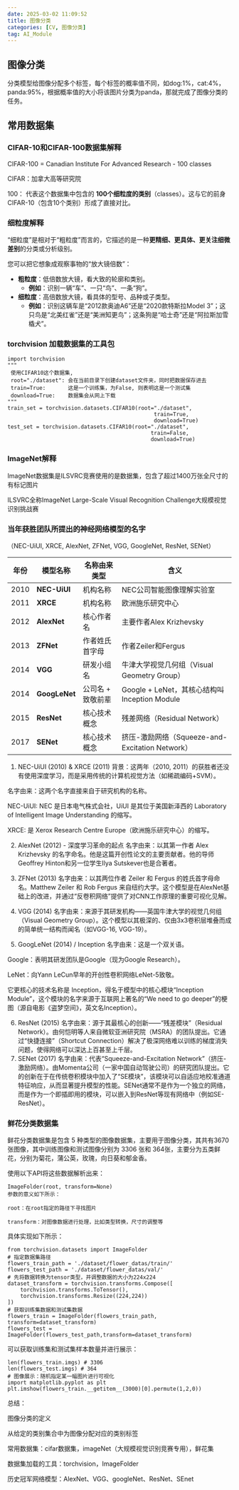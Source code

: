```yaml
---
date: 2025-03-02 11:09:52
title: 图像分类
categories: [CV, 图像分类]
tag: AI_Module
---
```


## 图像分类

分类模型给图像分配多个标签，每个标签的概率值不同，如dog:1%，cat:4%，panda:95%，根据概率值的大小将该图片分类为panda，那就完成了图像分类的任务。

## 常用数据集

### CIFAR-10和CIFAR-100数据集解释

CIFAR-100 = Canadian Institute For Advanced Research - 100 classes 

CIFAR：加拿大高等研究院

100： 代表这个数据集中包含的 **100个细粒度的类别**（classes）。这与它的前身CIFAR-10（包含10个类别）形成了直接对比。

### 细粒度解释

“细粒度”是相对于“粗粒度”而言的，它描述的是一种**更精细、更具体、更关注细微差别**的分类或分析级别。

您可以把它想象成观察事物的“放大镜倍数”：

- **粗粒度**：低倍数放大镜，看大致的轮廓和类别。
  - **例如**：识别一辆“车”、一只“鸟”、一条“狗”。
- **细粒度**：高倍数放大镜，看具体的型号、品种或子类型。
  - **例如**：识别这辆车是“2012款奥迪A6”还是“2020款特斯拉Model 3”；这只鸟是“北美红雀”还是“美洲知更鸟”；这条狗是“哈士奇”还是“阿拉斯加雪橇犬”。

### torchvision 加载数据集的工具包

```
import torchvision
"""
 使用CIFAR10这个数据集,
 root="./dataset": 会在当前目录下创建dataset文件夹，同时把数据保存进去
 train=True:       这是一个训练集，为False, 则表明这是一个测试集
 download=True:    数据集会从网上下载
"""
train_set = torchvision.datasets.CIFAR10(root="./dataset",
                                              train=True,
                                              download=True)
test_set = torchvision.datasets.CIFAR10(root="./dataset",
                                             train=False,
                                             download=True)
```

### ImageNet解释

ImageNet数据集是ILSVRC竞赛使用的是数据集，包含了超过1400万张全尺寸的有标记图片

ILSVRC全称ImageNet Large-Scale Visual Recognition Challenge大规模视觉识别挑战赛

### **当年获胜团队所提出的神经网络模型的名字**

（NEC-UiUI, XRCE, AlexNet, ZFNet, VGG, GoogleNet, ResNet, SENet）

| 年份 | 模型名称      | 名称由来类型      | 含义                                            |
| ---- | ------------- | ----------------- | ----------------------------------------------- |
| 2010 | **NEC-UiUI**  | 机构名称          | NEC公司智能图像理解实验室                       |
| 2011 | **XRCE**      | 机构名称          | 欧洲施乐研究中心                                |
| 2012 | **AlexNet**   | 核心作者名        | 主要作者Alex Krizhevsky                         |
| 2013 | **ZFNet**     | 作者姓氏首字母    | 作者Zeiler和Fergus                              |
| 2014 | **VGG**       | 研发小组名        | 牛津大学视觉几何组（Visual Geometry Group）     |
| 2014 | **GoogLeNet** | 公司名 + 致敬前辈 | Google + LeNet，其核心结构叫Inception Module    |
| 2015 | **ResNet**    | 核心技术概念      | 残差网络（Residual Network）                    |
| 2017 | **SENet**     | 核心技术概念      | 挤压-激励网络（Squeeze-and-Excitation Network） |

1. NEC-UiUI (2010) & XRCE (2011)
    背景：这两年（2010, 2011）的获胜者还没有使用深度学习，而是采用传统的计算机视觉方法（如稀疏编码+SVM）。

名字由来：这两个名字直接来自于研究机构的名称。

NEC-UiUI: NEC 是日本电气株式会社，UiUI 是其位于美国新泽西的 Laboratory of Intelligent Image Understanding 的缩写。

XRCE: 是 Xerox Research Centre Europe（欧洲施乐研究中心）的缩写。

2. AlexNet (2012) - 深度学习革命的起点
    名字由来：以其第一作者 Alex Krizhevsky 的名字命名。他是这篇开创性论文的主要贡献者。他的导师Geoffrey Hinton和另一位学生Ilya Sutskever也是合著者。
3. ZFNet (2013)
    名字由来：以其两位作者 Zeiler 和 Fergus 的姓氏首字母命名。Matthew Zeiler 和 Rob Fergus 来自纽约大学。这个模型是在AlexNet基础上的改进，并通过“反卷积网络”提供了对CNN工作原理的重要可视化见解。
4. VGG (2014)
    名字由来：来源于其研发机构——英国牛津大学的视觉几何组（Visual Geometry Group）。这个模型以其极深的、仅由3x3卷积层堆叠而成的简单统一结构而闻名（如VGG-16, VGG-19）。

5. GoogLeNet (2014) / Inception
    名字由来：这是一个双关语。

Google：表明其研发团队是Google（现为Google Research）。

LeNet：向Yann LeCun早年的开创性卷积网络LeNet-5致敬。

它更核心的技术名称是 Inception，得名于模型中的核心模块“Inception Module”，这个模块的名字来源于互联网上著名的“We need to go deeper”的梗图（源自电影《盗梦空间》，英文名Inception）。

6. ResNet (2015)
     名字由来：源于其最核心的创新——“残差模块”（Residual Network）。由何恺明等人来自微软亚洲研究院（MSRA）的团队提出。它通过“快捷连接”（Shortcut Connection）解决了极深网络难以训练的梯度消失问题，使得网络可以深达上百甚至上千层。
7. SENet (2017)
     名字由来：代表“Squeeze-and-Excitation Network”（挤压-激励网络）。由Momenta公司（一家中国自动驾驶公司）的研究团队提出。它的创新在于在传统卷积模块中加入了“SE模块”，该模块可以自适应地校准通道特征响应，从而显著提升模型的性能。SENet通常不是作为一个独立的网络，而是作为一个即插即用的模块，可以嵌入到ResNet等现有网络中（例如SE-ResNet）。



### 鲜花分类数据集

鲜花分类数据集是包含 5 种类型的图像数据集，主要用于图像分类，其共有3670 张图像，其中训练图像和测试图像分别为 3306 张和 364张，主要分为五类鲜花，分别为菊花，蒲公英，玫瑰，向日葵和郁金香。

使用以下API将这些数据解析出来：

```
ImageFolder(root, transform=None)
参数的意义如下所示：

root：在root指定的路径下寻找图片

transform：对图像数据进行处理，比如类型转换，尺寸的调整等
```

具体实现如下所示：

```
from torchvision.datasets import ImageFolder
# 指定数据集路径
flowers_train_path = './dataset/flower_datas/train/'
flowers_test_path = './dataset/flower_datas/val/'
# 先将数据转换为tensor类型，并调整数据的大小为224x224
dataset_transform = torchvision.transforms.Compose([
    torchvision.transforms.ToTensor(),      
    torchvision.transforms.Resize((224,224))
])
# 获取训练集数据和测试集数据
flowers_train = ImageFolder(flowers_train_path, transform=dataset_transform)
flowers_test = ImageFolder(flowers_test_path,transform=dataset_transform)
```

可以获取训练集和测试集样本数量并进行展示：

```
len(flowers_train.imgs) # 3306
len(flowers_test.imgs) # 364
# 图像展示：随机指定某一幅图片进行可视化
import matplotlib.pyplot as plt
plt.imshow(flowers_train.__getitem__(3000)[0].permute(1,2,0))
```

总结：

图像分类的定义

从给定的类别集合中为图像分配对应的类别标签

常用数据集：cifar数据集，imageNet（大规模视觉识别竞赛专用），鲜花集

数据集加载的工具：torchvision，ImageFolder

历史冠军网络模型：AlexNet、VGG、googleNet、ResNet、SEnet

